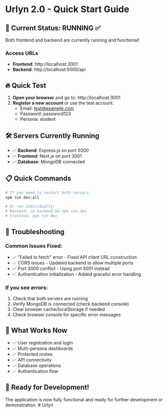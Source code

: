 # Urlyn 2.0 - Quick Start Guide

## 🚀 Current Status: RUNNING ✅

Both frontend and backend are currently running and functional!

### Access URLs
- **Frontend**: http://localhost:3001
- **Backend**: http://localhost:5000/api

## 🔥 Quick Test

1. **Open your browser** and go to: http://localhost:3001
2. **Register a new account** or use the test account:
   - Email: test@example.com
   - Password: password123
   - Persona: student

## 🛠 Servers Currently Running

- ✅ **Backend**: Express.js on port 5000
- ✅ **Frontend**: Next.js on port 3001
- ✅ **Database**: MongoDB connected

## 📋 Quick Commands

```bash
# If you need to restart both servers
npm run dev:all

# Or run individually:
# Backend: cd backend && npm run dev
# Frontend: npm run dev
```

## 🐛 Troubleshooting

### Common Issues Fixed:
- ✅ "Failed to fetch" error - Fixed API client URL construction
- ✅ CORS issues - Updated backend to allow multiple ports
- ✅ Port 3000 conflict - Using port 3001 instead
- ✅ Authentication initialization - Added graceful error handling

### If you see errors:
1. Check that both servers are running
2. Verify MongoDB is connected (check backend console)
3. Clear browser cache/localStorage if needed
4. Check browser console for specific error messages

## 🎯 What Works Now

- ✅ User registration and login
- ✅ Multi-persona dashboards
- ✅ Protected routes
- ✅ API connectivity
- ✅ Database operations
- ✅ Authentication flow

## 🎉 Ready for Development!

The application is now fully functional and ready for further development or demonstration.
#   U r l y n  
 